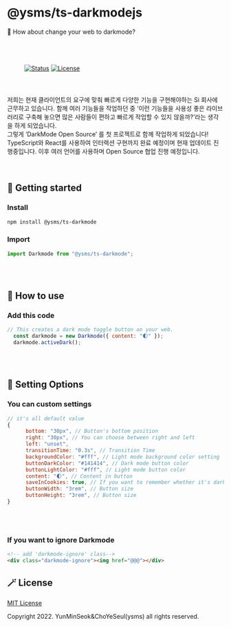 # @ysms/ts-darkmodejs
🌙 How about change your web to darkmode?
<!-- s : svg -->
<div style="padding : 40px">

[![Status](https://img.shields.io/badge/status-active-success.svg)]()
[![License](https://img.shields.io/badge/license-MIT-blue.svg)](/LICENSE)  
</div>
<!-- e : svg -->

<!-- s : introduce -->
<div>
  저희는 현재 클라이언트의 요구에 맞춰 빠르게 다양한 기능을 구현해야하는 Si 회사에 근무하고 있습니다. 함께 여러 기능들을 작업하던 중 ‘이런 기능들을 사용성 좋은 라이브러리로 구축해 놓으면 많은 사람들이 편하고 빠르게 작업할 수 있지 않을까?’라는 생각을 하게 되었습니다. <br/ >그렇게 ‘DarkMode Open Source’ 를 첫 프로젝트로 함께 작업하게 되었습니다! <br/> TypeScript와 React를 사용하여 인터랙션 구현까지 완료 예정이며 현재 업데이트 진행중입니다. 이후 여러 언어를 사용하며 Open Source 협업 진행 예정입니다.
</div>
<!-- e : introduce -->
<br/><br/>
<!-- s : Getting started -->

## 🎯 Getting started

<h3>Install</h3>

```sh
npm install @ysms/ts-darkmode
```
<h3>Import</h3>

```js
import Darkmode from "@ysms/ts-darkmode";
```
<!-- e : Getting started -->
<br/><br/>
<!-- s : How to Use -->
## 👀 How to use

<h3>Add this code</h3>

```js
// This creates a dark mode toggle button on your web.
  const darkmode = new Darkmode({ content: "🌓" });
  darkmode.activeDark();
```

<br/><br/>
<!-- e :How to Use--> 

## 🌈 Setting Options

<h3>You can custom settings</h3>

```js
// it's all default value
{
      bottom: "30px", // Button's bottom position
      right: "30px", // You can choose between right and left
      left: "unset",  
      transitionTime: "0.3s", // Transition Time
      backgroundColor: "#fff", // Light mode background color setting
      buttonDarkColor: "#141414", // Dark mode button color
      buttonLightColor: "#fff", // Light mode button color
      content: "🌓", // Content in button
      saveInCookies: true, // If you want to remember whether it's dark mode or not, write this section true or false
      buttonWidth: "3rem", // Button size
      buttonHeight: "3rem", // Button size
}
```

<br/><br/>

<h3>If you want to ignore Darkmode</h3>

```html
<!-- add 'darkmode-ignore' class-->
<div class="darkmode-ignore"><img href="@@@"></div>
```

<!-- s : License -->
## 🪄 License

[MIT License](./LICENSE)

Copyright 2022. YunMinSeok&ChoYeSeul(ysms) all rights reserved.
<!-- e : License -->
